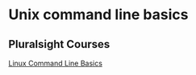 # Unix command line basics  

## Pluralsight Courses  

[Linux Command Line Basics](https://app.pluralsight.com/library/courses/linux-cli-fundamentals/table-of-contents)  

